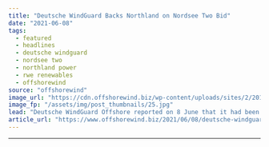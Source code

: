 ```yaml
---
title: "Deutsche WindGuard Backs Northland on Nordsee Two Bid"
date: "2021-06-08"
tags: 
  - featured
  - headlines
  - deutsche windguard
  - nordsee two
  - northland power
  - rwe renewables
  - offshorewind
source: "offshorewind"
image_url: "https://cdn.offshorewind.biz/wp-content/uploads/sites/2/2019/03/14091458/RWE-Renewables-Plans-2GW-3GW-Annual-Capacity-Boost.jpg"
image_fp: "/assets/img/post_thumbnails/25.jpg"
lead: "Deutsche WindGuard Offshore reported on 8 June that it had been appointed by Nordsee"
article_url: "https://www.offshorewind.biz/2021/06/08/deutsche-windguard-backs-northland-on-nordsee-two-bid/"
---
```


---

